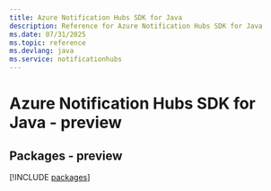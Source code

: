 ```yaml
---
title: Azure Notification Hubs SDK for Java
description: Reference for Azure Notification Hubs SDK for Java
ms.date: 07/31/2025
ms.topic: reference
ms.devlang: java
ms.service: notificationhubs
---
```

# Azure Notification Hubs SDK for Java - preview
## Packages - preview
[!INCLUDE [packages](notification-hubs-index.md)]